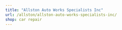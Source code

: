 ```yaml
---
title: "Allston Auto Works Specialists Inc"
url: /allston/allston-auto-works-specialists-inc/
shop: car repair
---
```

